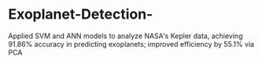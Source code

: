 # Exoplanet-Detection-
Applied SVM and ANN models to analyze NASA's Kepler data, achieving 91.86% accuracy in predicting exoplanets; improved efficiency by 55.1% via PCA

